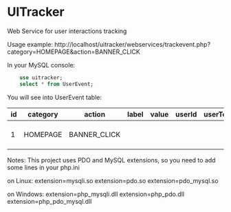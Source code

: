 # UITracker
Web Service for user interactions tracking

Usage example:
http://localhost/uitracker/webservices/trackevent.php?category=HOMEPAGE&action=BANNER_CLICK

In your MySQL console:
```sql
    use uitracker;
    select * from UserEvent;
```

You will see into UserEvent table:

| id | category | action       | label | value | userId | userToken | ipAddress | dateTime            |
|----|----------|--------------|-------|-------|--------|-----------|-----------|---------------------|
| 1  | HOMEPAGE | BANNER_CLICK |       |       |        |           | 127.0.0.1 | 2015-08-09 13:22:50 |



Notes:
This project uses PDO and MySQL extensions, so you need to add some lines in your php.ini

on Linux:
extension=mysqli.so
extension=pdo.so
extension=pdo_mysql.so

on Windows:
extension=php_mysqli.dll
extension=php_pdo.dll
extension=php_pdo_mysql.dll

